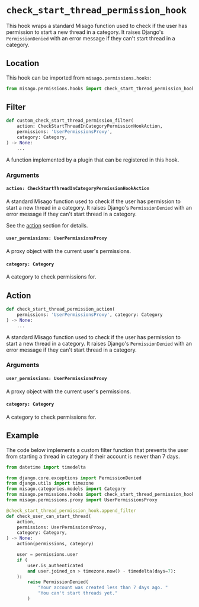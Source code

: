 # `check_start_thread_permission_hook`

This hook wraps a standard Misago function used to check if the user has permission to start a new thread in a category. It raises Django's `PermissionDenied` with an error message if they can't start thread in a category.


## Location

This hook can be imported from `misago.permissions.hooks`:

```python
from misago.permissions.hooks import check_start_thread_permission_hook
```


## Filter

```python
def custom_check_start_thread_permission_filter(
    action: CheckStartThreadInCategoryPermissionHookAction,
    permissions: 'UserPermissionsProxy',
    category: Category,
) -> None:
    ...
```

A function implemented by a plugin that can be registered in this hook.


### Arguments

#### `action: CheckStartThreadInCategoryPermissionHookAction`

A standard Misago function used to check if the user has permission to start a new thread in a category. It raises Django's `PermissionDenied` with an error message if they can't start thread in a category.

See the [action](#action) section for details.


#### `user_permissions: UserPermissionsProxy`

A proxy object with the current user's permissions.


#### `category: Category`

A category to check permissions for.


## Action

```python
def check_start_thread_permission_action(
    permissions: 'UserPermissionsProxy', category: Category
) -> None:
    ...
```

A standard Misago function used to check if the user has permission to start a new thread in a category. It raises Django's `PermissionDenied` with an error message if they can't start thread in a category.


### Arguments

#### `user_permissions: UserPermissionsProxy`

A proxy object with the current user's permissions.


#### `category: Category`

A category to check permissions for.


## Example

The code below implements a custom filter function that prevents the user from starting a thread in category if their account is newer than 7 days.

```python
from datetime import timedelta

from django.core.exceptions import PermissionDenied
from django.utils import timezone
from misago.categories.models import Category
from misago.permissions.hooks import check_start_thread_permission_hook
from misago.permissions.proxy import UserPermissionsProxy

@check_start_thread_permission_hook.append_filter
def check_user_can_start_thread(
    action,
    permissions: UserPermissionsProxy,
    category: Category,
) -> None:
    action(permissions, category)

    user = permissions.user
    if (
        user.is_authenticated
        and user.joined_on > timezone.now() - timedelta(days=7):
    ):
        raise PermissionDenied(
            "Your account was created less than 7 days ago. "
            "You can't start threads yet."
        )
```